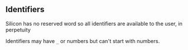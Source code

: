 ## Identifiers

Silicon has no reserved word so all identifiers are available to the user, in perpetuity

Identifiers may have `_` or numbers but can't start with numbers.
